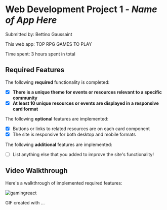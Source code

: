 # Web Development Project 1 - *Name of App Here*

Submitted by: Bettino Gaussaint

This web app: TOP RPG GAMES TO PLAY

Time spent: 3 hours spent in total

## Required Features

The following **required** functionality is completed:

- [X] **There is a unique theme for events or resources relevant to a specific community**
- [X] **At least 10 unique resources or events are displayed in a responsive card format**

The following **optional** features are implemented:

- [X] Buttons or links to related resources are on each card component
- [X] The site is responsive for both desktop and mobile formats

The following **additional** features are implemented:

* [ ] List anything else that you added to improve the site's functionality!

## Video Walkthrough

Here's a walkthrough of implemented required features:


![gamingreact](https://github.com/user-attachments/assets/5c0da584-1a23-4b2d-a85c-5c50722cf766)



<!-- Replace this with whatever GIF tool you used! -->
GIF created with ...  
<!-- Recommended tools:
[Clipchamp](https://clipchamp.com/en/) for Windows

## Notes

Describe any challenges encountered while building the app.

I faced many issues converting my code to using props because using them would give me a white screen. I also faced issues with git pushing my web app into my main branch.

## License

    Copyright [2024] [Bettino Gaussaint]

    Licensed under the Apache License, Version 2.0 (the "License");
    you may not use this file except in compliance with the License.
    You may obtain a copy of the License at

        http://www.apache.org/licenses/LICENSE-2.0

    Unless required by applicable law or agreed to in writing, software
    distributed under the License is distributed on an "AS IS" BASIS,
    WITHOUT WARRANTIES OR CONDITIONS OF ANY KIND, either express or implied.
    See the License for the specific language governing permissions and
    limitations under the License.
